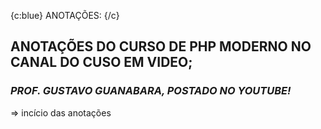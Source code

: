  {c:blue} ANOTAÇÕES: {/c}


## __ANOTAÇÕES DO CURSO DE PHP MODERNO NO CANAL DO CUSO EM VIDEO;__
### *PROF. GUSTAVO GUANABARA, POSTADO NO YOUTUBE!*


=>  incício das anotações